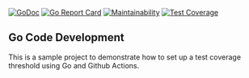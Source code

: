
[![GoDoc](https://pkg.go.dev/badge/github.com/hsnsh/go-code-development)](https://pkg.go.dev/github.com/hsnsh/go-code-development)
[![Go Report Card](https://goreportcard.com/badge/github.com/hsnsh/go-code-development)](https://goreportcard.com/report/github.com/hsnsh/go-code-development)
[![Maintainability](https://api.codeclimate.com/v1/badges/2e851f5873fc872d0f71/maintainability)](https://codeclimate.com/github/hsnsh/go-code-development/maintainability)
[![Test Coverage](https://api.codeclimate.com/v1/badges/2e851f5873fc872d0f71/test_coverage)](https://codeclimate.com/github/hsnsh/go-code-development/test_coverage)

## Go Code Development
This is a sample project to demonstrate how to set up a test coverage threshold using Go and Github Actions.

